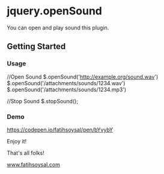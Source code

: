 # jquery.openSound

You can open and play sound this plugin.

## Getting Started

<script src='jquery-2.2.0.min.js'></script>
<script src='jquery.openSound.js'></script>

### Usage

 //Open Sound
 $.openSound('http://example.org/sound.wav')
 $.openSound('/attachments/sounds/1234.wav')
 $.openSound('/attachments/sounds/1234.mp3')
 
 //Stop Sound
 $.stopSound();


### Demo

https://codepen.io/fatihsoysal/pen/bYvybY

Enjoy it!

That's all folks!

<a href="http://fatihsoysal.com">www.fatihsoysal.com</a>

```
